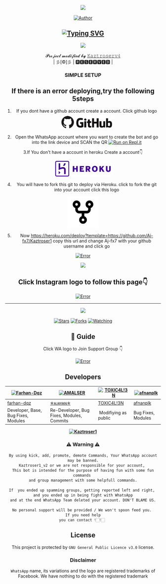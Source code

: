 
<div align="center">
  <p align="center">
<span class="avatar"><img src="https://github.com/Aj-fx7/Kaztroser1/blob/master/plugins/Ctonfs8p1Jq5.gif"> </a></span>
</p>
<p align="center">
<a href="https://github.com/cyberchekuthan"><img title="Author" src="https://img.shields.io/badge/Author-ꪶ͢ᴀᴊ ғxꫂ⁩-cyberchekuthan/Kaztroser1?color=blue&style=for-the-badge&logo=whatsapp"></a>
</p>
</div>
<div align="center">

## [![Typing SVG](https://readme-typing-svg.herokuapp.com?font=Lemon+milk&color=F7000&lines=Welcome+to+𝙺𝚊𝚣𝚝𝚛𝚘𝚜𝚎𝚛+WA+Bot+repo;Created+by+Aj+fx;This+is+a+userbot+privet+and+public+bot;With+more+features)](https://git.io/typing-svg)
  
  <p align="center">
<span class="avatar"><img height='350' src="http://i.imgur.com/jDkKLYG.jpegalt"> </a></span>
</p>

<p align="center">
𝓟𝓻𝓸𝓳𝓮𝓬𝓽 𝓶𝓸𝓭𝓲𝓯𝓲𝓮𝓭 𝓫𝔂 <a href="https://github.com/cyberchekuthan">𝙺𝚊𝚣𝚝𝚛𝚘𝚜𝚎𝚛𝚟𝟺</a>
    <br>
       | 彡[©]彡 |
        🆁🅴🆂🅴🆁🆅🅴🅳 |
    <br> 
</p>

### SIMPLE SETUP

## If there is an error deploying,try the following 5steps
 1. If you dont have a github account create a account. Click github logo
<a href="https://github.com/signup/"><span class="avatar"><img height='50' src="./photo/aj.png" alt="Error"> </a></span>
 
2. Open the WhatsApp account where you want to create the bot and go into the link device and SCAN the QR
[![Run on Repl.it](https://repl.it/badge/github/quiec/whatsAlfa)](https://replit.com/@Aj-fx/Kaztroser?v=1)
  
3.If You don't have a account in heroku Create a account👇

 <a href="https://signup.heroku.com"><span class="avatar"><img height='50' src="./photo/hh.png" alt="Error"> </a></span>

4. You will have to fork this git to deploy via Heroku.
  click to fork the git into your account click this logo

 <a href="https://github.com/Aj-fx7/Kaztroser1/fork"><span class="avatar"><img height='100' src="./photo/appu.png" alt="Error"> </a></span>

5. Now https://heroku.com/deploy?template=https://github.com/Aj-fx7/Kaztroser1 copy this url and change Aj-fx7 with your github username and click go<br>


<div align="center"> 
  
  <a href="https://github.com/Aj-fx7/Kaztroser1/blob/master/plugins/README.md"><span class="avatar"><img height='1' src="https://github.com/Aj-fx7/Kaztroser1/blob/master/plugins/deploy.svg" alt="Error"> </a></span>
  
 <img src="https://komarev.com/ghpvc/?username=Alien-alfa&label=Profile%20views&color=ff69b4&label=Profile+Views&style=plastic">

## Click Instagram logo to follow this page👇

  <a href="https://instagram.com/ajayan_007?utm_medium=copy_link"><span class="avatar"><img height='200' src="./photo/instagram.png" alt="Error"> </a></span>
  

----

  <p align="center">
  <a href="httsp://github.com/Aj-fx7/Kaztroser1">
    
<a href="https://github.com/Aj-fx7/followers">
<img src="https://img.shields.io/github/repo-size/cyberchekuthan/Kaztroser1_v2?color=green&label=Repo%20total%20size&style=plastic">
<p align="center">
<a href="https://github.com/Aj-fx7/followers"
<img title="Followers" src="https://img.shields.io/github/followers/Aj-fx7?color=blue&style=flat-square"></a>
<a href="https://github.com/Aj-fx7/Kaztroser1/stargazers/"><img title="Stars" src="https://img.shields.io/github/stars/Aj-fx7/Kaztroser1?color=blue&style=flat-square"></a>
<a href="https://github.com/Aj-fx7/Kaztroser1/network/members"><img title="Forks" src="https://img.shields.io/github/forks/Aj-fx7/Kaztroser1?color=blue&style=flat-square"></a>
<a href="https://github.com/Aj-fx7/Kaztroser1/watchers"><img title="Watching" src="https://img.shields.io/github/watchers/Aj-fx7/Kaztroser1?label=Watchers&color=blue&style=flat-square"></a>
</p>

## 📢 Guide
Click WA logo to Join Support Group 👇
    <br>
<br>
     <a href="https://chat.whatsapp.com/L38gYwSPTBILW3K4kdvMY1"><span class="avatar"><img height='100' src="https://github.com/Alien-alfa/PublicBot/blob/main/wlogo.svg.png" alt="Error"> </a></span>
  <div align="center">
     


## Developers
  <div align="center">
    
  [![Farhan-Dqz](https://github.com/farhan-dqz.png?size=100)](https://github.com/farhan-dqz) | [![AMALSER](https://github.com/ajayancr.png?size=100)](https://github.com/ajayancr) |  [![TOXIC4L!3N](https://github.com/Alien-alfa.png?size=100)](https://github.com/AI-VIKI) | [![afnanplk](https://github.com/afnanplk.png?size=100)](https://github.com/afnanplk) 
----|----|----|----
[farhan-dqz](https://github.com/farhan-dqz) | [✯ᴀᴊᴀʏᴀɴ✯](https://github.com/ajayancr) | [TOXIC4L!3N](https://github.com/AI-VIKI) | [afnanplk](https://github.com/afnanplk) 
Developer, Base, Bug Fixes, Modules| Re-Developer, Bug Fixes, Modules, Commits |  Modifiying  as   public | Bug Fixes, Modules 
  </div>
    
**[![Kaztroser1](https://raw.githubusercontent.com/rodrigograca31/rodrigograca31/master/matrix.svg)](http://wa.me/918281440156?text=Can%20you%20help%20bro)**
    
### ⚠ Warning ⚠

```
By using kick, add, promote, demote Commands, Your WhatsApp account may be banned.
Kaztroser1_v2 or we are not responsible for your account, 
This bot is intended for the purpose of having fun with some fun commands 
and group management with some helpfull commands.

If  you ended up spamming groups, getting reported left and right, 
and you ended up in being fight with WhatsApp
and at the end WhatsApp Team deleted your account. DON'T BLAME US.

No personal support will be provided / We won't spoon feed you. 
If you need help
you can contact 👇🏻👇🏻 
```


## License
This project is protected by `GNU General Public Licence v3.0` license.

### Disclaimer
`WhatsApp` name, its variations and the logo are registered trademarks of Facebook. We have nothing to do with the registered trademark
